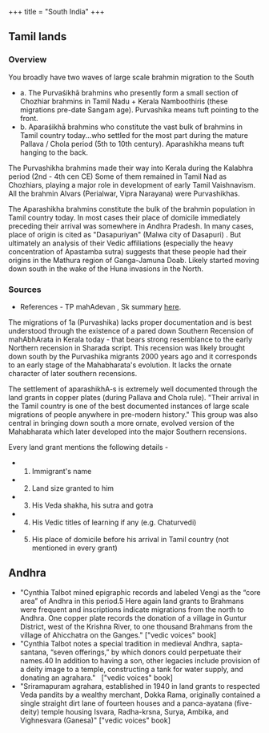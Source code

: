 +++
title = "South India"
+++

## Tamil lands
### Overview
You broadly have two waves of large scale brahmin migration to the South

- a. The Purvaśikhā brahmins who presently form a small section of Chozhiar brahmins in Tamil Nadu + Kerala Namboothiris (these migrations pre-date Sangam age). Purvashika means tuft pointing to the front.
- b. Aparaśikhā brahmins who constitute the vast bulk of brahmins in Tamil country today...who settled for the most part during the mature Pallava / Chola period (5th to 10th century). Aparashikha means tuft hanging to the back.

The Purvashikha brahmins made their way into Kerala during the Kalabhra period (2nd - 4th cen CE) Some of them remained in Tamil Nad as Chozhiars, playing a major role in development of early Tamil Vaishnavism. All the brahmin Alvars (Perialwar, Vipra Narayana) were Purvashikhas.

The Aparashikha brahmins constitute the bulk of the brahmin population in Tamil country today. In most cases their place of domicile immediately preceding their arrival was somewhere in Andhra Pradesh. In many cases, place of origin is cited as "Dasapuriyan" (Malwa city of Dasapuri) . But ultimately an analysis of their Vedic affiliations (especially the heavy concentration of Apastamba sutra) suggests that these people had their origins in the Mathura region of Ganga-Jamuna Doab. Likely started moving down south in the wake of the Huna invasions in the North.

### Sources
- References - TP mahAdevan , Sk summary [here](https://twitter.com/shrikanth_krish/status/1284041125314138113).

The migrations of 1a (Purvashika) lacks proper documentation and is best understood through the existence of a pared down Southern Recension of mahAbhArata in Kerala today - that bears strong resemblance to the early Northern recension in Sharada script. This recension was likely brought down south by the Purvashika migrants 2000 years ago and it corresponds to an early stage of the Mahabharata's evolution. It lacks the ornate character of later southern recensions. 

The settlement of aparashikhA-s is extremely well documented through the land grants in copper plates (during Pallava and Chola rule). "Their arrival in the Tamil country is one of the best documented instances of large scale migrations of people anywhere in pre-modern history." This group was also central in bringing down south a more ornate, evolved version of the Mahabharata which later developed into the major Southern recensions.

Every land grant mentions the following details -
- 1. Immigrant's name
- 2. Land size granted to him
- 3. His Veda shakha, his sutra and gotra
- 4. His Vedic titles of learning if any (e.g. Chaturvedi)
- 5. His place of domicile before his arrival in Tamil country (not mentioned in every grant)

## Andhra
- "Cynthia Talbot mined epigraphic records and labeled Vengi as the “core area” of Andhra in this period.5 Here again land grants to Brahmans were frequent and inscriptions indicate migrations from the north to Andhra. One copper plate records the donation of a village in Guntur District, west of the Krishna River, to one thousand Brahmans from the village of Ahicchatra on the Ganges." \["vedic voices" book\]
- "Cynthia Talbot notes a special tradition in medieval Andhra, sapta-santana, “seven offerings,” by which donors could perpetuate their names.40 In addition to having a son, other legacies include provision of a deity image to a temple, constructing a tank for water supply, and donating an agrahara."   \["vedic voices" book\]
- "Sriramapuram agrahara, established in 1940 in land grants to respected Veda pandits by a wealthy merchant, Dokka Rama, originally contained a single straight dirt lane of fourteen houses and a panca-ayatana (five-deity) temple housing Isvara, Radha-krsna, Surya, Ambika, and Vighnesvara (Ganesa)" \["vedic voices" book\]
